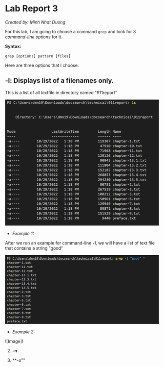 # Lab Report 3

*Created by: Minh Nhat Duong*

For this lab, I am going to choose a command `grep` and look for 3 *command-line options* for it.

**Syntax:**

`grep [options] pattern [files]`

Here are three options that I choose:

## -l: Displays list of a filenames only.

This is a list of all textfile in directory named "911report"

![Image](911reports.JPG)

* *Example 1:*

After we run an example for command-line **-l**, we will have a list of text file that contains a string "good"

![Image](ex1.1.JPG)

* *Example 2:* 

![Image](

2. **-n**






3. **-o""
